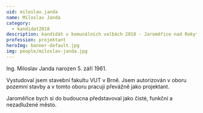 ```yaml
---
uid: miloslav.janda
name: Miloslav Janda
category:
  - kandidat2018
description: kandidát v komunálních volbách 2018 - Jaroměřice nad Rokytnou
profession: projektant
heroImg: banner-default.jpg
img: people/miloslav-janda.jpg
---
```


Ing. Miloslav Janda narozen 5. září 1961.

Vystudoval jsem stavební fakultu VUT v Brně. Jsem autorizován v oboru pozemní stavby a v tomto oboru pracuji převážně jako projektant.

Jaroměřice bych si do budoucna představoval jako čisté, funkční a nezadlužené město.
